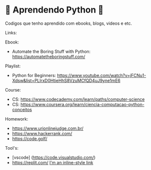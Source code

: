 # 🚀 Aprendendo Python 🚀

Codigos que tenho aprendido com ebooks, blogs, videos e etc.

Links: 

Ebook:
* Automate the Boring Stuff with Python: https://automatetheboringstuff.com/

Playlist:
* Python for Beginners: https://www.youtube.com/watch?v=jFCNu1-Xdsw&list=PLlrxD0HtieHhS8VzuMCfQD4uJ9yne1mE6

Course:
* CS: https://www.codecademy.com/learn/paths/computer-science
* CS: https://www.coursera.org/learn/ciencia-computacao-python-conceitos

Homework:
* https://www.urionlinejudge.com.br/
* https://www.hackerrank.com/
* https://code.golf/

Tool's:
* [vscode] (https://code.visualstudio.com/)
* https://replit.com/
[I'm an inline-style link](https://www.google.com)
